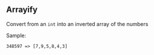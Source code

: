 ## Arrayify

Convert from an `int` into an inverted array of the numbers

Sample:

```
348597 => [7,9,5,8,4,3]
```
